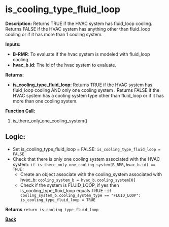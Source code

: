# is_cooling_type_fluid_loop

**Description:** Returns TRUE if the HVAC system has fluid_loop cooling. Returns FALSE if the HVAC system has anything other than fluid_loop cooling or if it has more than 1 cooling system.   

**Inputs:**  
- **B-RMR**: To evaluate if the hvac system is modeled with fluid_loop cooling.   
- **hvac_b.id**: The id of the hvac system to evaluate.  

**Returns:**  
- **is_cooling_type_fluid_loop**: Returns TRUE if the HVAC system has fluid_loop cooling AND only one cooling system . Returns FALSE if the HVAC system has a cooling system type other than fluid_loop or if it has more than one cooling system.   
 
**Function Call:**  
1. is_there_only_one_cooling_system()    

## Logic:   
- Set is_cooling_type_fluid_loop = FALSE: `is_cooling_type_fluid_loop = FALSE`  
- Check that there is only one cooling system associated with the HVAC system: `if is_there_only_one_cooling_system(B_RMR,hvac_b.id) == TRUE:`  
    - Create an object associate with the cooling_system associated with hvac_b: `cooling_system_b = hvac_b.cooling_system[0]`
    - Check if the system is FLUID_LOOP, if yes then is_cooling_type_fluid_loop equals TRUE  : `if cooling_system_b.cooling_system_type == "FLUID_LOOP": is_cooling_type_fluid_loop = TRUE` 

**Returns** `return is_cooling_type_fluid_loop`  

**[Back](../_toc.md)**

